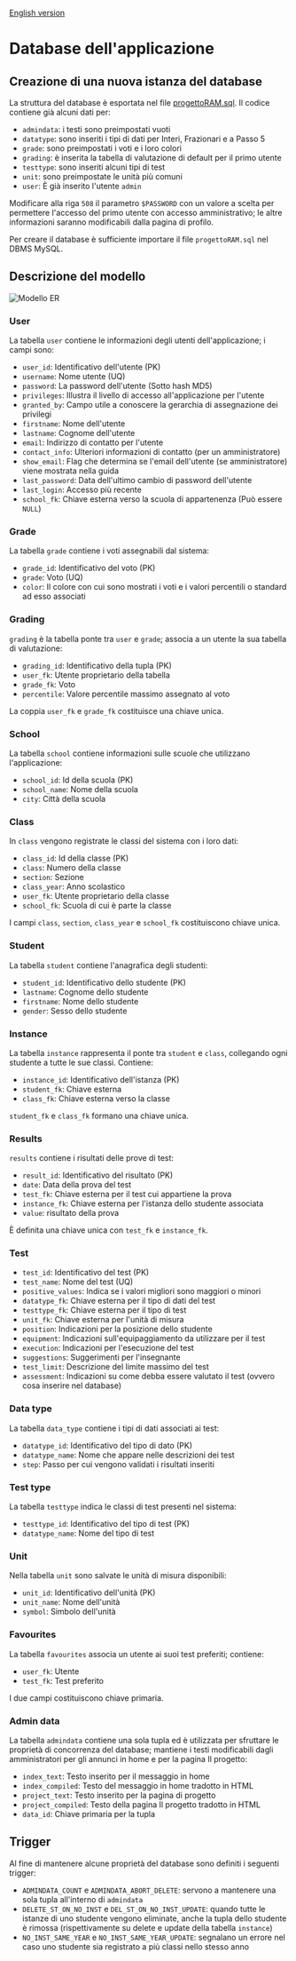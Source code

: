 [English version](README-en.md)
# Database dell'applicazione

## Creazione di una nuova istanza del database
La struttura del database è esportata nel file [progettoRAM.sql](progettoRAM.sql). Il codice contiene già alcuni dati per:
* `admindata`: i testi sono preimpostati vuoti
* `datatype`: sono inseriti i tipi di dati per Interi, Frazionari e a Passo 5
* `grade`: sono preimpostati i voti e i loro colori
* `grading`: è inserita la tabella di valutazione di default per il primo utente
* `testtype`: sono inseriti alcuni tipi di test
* `unit`: sono preimpostate le unità più comuni
* `user`: È già inserito l'utente `admin`

Modificare alla riga `508` il parametro `$PASSWORD` con un valore a scelta per permettere l'accesso del primo utente con accesso amministrativo; le altre informazioni saranno modificabili dalla pagina di profilo.

Per creare il database è sufficiente importare il file `progettoRAM.sql` nel DBMS MySQL.

## Descrizione del modello
![Modello ER](../images/er_model.svg)

### User
La tabella `user` contiene le informazioni degli utenti dell'applicazione; i campi sono:
* `user_id`: Identificativo dell'utente (PK)
* `username`: Nome utente (UQ)
* `password`: La password dell'utente (Sotto hash MD5)
* `privileges`: Illustra il livello di accesso all'applicazione per l'utente
* `granted_by`: Campo utile a conoscere la gerarchia di assegnazione dei privilegi
* `firstname`: Nome dell'utente
* `lastname`: Cognome dell'utente
* `email`: Indirizzo di contatto per l'utente
* `contact_info`: Ulteriori informazioni di contatto (per un amministratore)
* `show_email`: Flag che determina se l'email dell'utente (se amministratore) viene mostrata nella guida
* `last_password`: Data dell'ultimo cambio di password dell'utente
* `last_login`: Accesso più recente
* `school_fk`: Chiave esterna verso la scuola di appartenenza (Può essere `NULL`)

### Grade
La tabella `grade` contiene i voti assegnabili dal sistema:
* `grade_id`: Identificativo del voto (PK)
* `grade`: Voto (UQ)
* `color`: Il colore con cui sono mostrati i voti e i valori percentili o standard ad esso associati

### Grading
`grading` è la tabella ponte tra `user` e `grade`; associa a un utente la sua tabella di valutazione:
* `grading_id`: Identificativo della tupla (PK)
* `user_fk`: Utente proprietario della tabella
* `grade_fk`: Voto
* `percentile`: Valore percentile massimo assegnato al voto

La coppia `user_fk` e `grade_fk` costituisce una chiave unica.

### School
La tabella `school` contiene informazioni sulle scuole che utilizzano l'applicazione:
* `school_id`: Id della scuola (PK)
* `school_name`: Nome della scuola
* `city`: Città della scuola

### Class
In `class` vengono registrate le classi del sistema con i loro dati:
* `class_id`: Id della classe (PK)
* `class`: Numero della classe
* `section`: Sezione
* `class_year`: Anno scolastico
* `user_fk`: Utente proprietario della classe
* `school_fk`: Scuola di cui è parte la classe

I campi `class`, `section`, `class_year` e `school_fk` costituiscono chiave unica.

### Student
La tabella `student` contiene l'anagrafica degli studenti:
* `student_id`: Identificativo dello studente (PK)
* `lastname`: Cognome dello studente
* `firstname`: Nome dello studente
* `gender`: Sesso dello studente

### Instance
La tabella `instance` rappresenta il ponte tra `student` e `class`, collegando ogni studente a tutte le sue classi. Contiene:
* `instance_id`: Identificativo dell'istanza (PK)
* `student_fk`: Chiave esterna
* `class_fk`: Chiave esterna verso la classe

`student_fk` e `class_fk` formano una chiave unica.

### Results
`results` contiene i risultati delle prove di test:
* `result_id`: Identificativo del risultato (PK)
* `date`: Data della prova del test
* `test_fk`: Chiave esterna per il test cui appartiene la prova
* `instance_fk`: Chiave esterna per l'istanza dello studente associata
* `value`: risultato della prova

È definita una chiave unica con `test_fk` e `instance_fk`.

### Test
* `test_id`: Identificativo del test (PK)
* `test_name`: Nome del test (UQ)
* `positive_values`: Indica se i valori migliori sono maggiori o minori
* `datatype_fk`: Chiave esterna per il tipo di dati del test
* `testtype_fk`: Chiave esterna per il tipo di test
* `unit_fk`: Chiave esterna per l'unità di misura
* `position`: Indicazioni per la posizione dello studente
* `equipment`: Indicazioni sull'equipaggiamento da utilizzare per il test
* `execution`: Indicazioni per l'esecuzione del test
* `suggestions`: Suggerimenti per l'insegnante
* `test_limit`: Descrizione del limite massimo del test
* `assessment`: Indicazioni su come debba essere valutato il test (ovvero cosa inserire nel database)

### Data type
La tabella `data_type` contiene i tipi di dati associati ai test:
* `datatype_id`: Identificativo del tipo di dato (PK)
* `datatype_name`: Nome che appare nelle descrizioni dei test
* `step`: Passo per cui vengono validati i risultati inseriti

### Test type
La tabella `testtype` indica le classi di test presenti nel sistema:
* `testtype_id`: Identificativo del tipo di test (PK)
* `datatype_name`: Nome del tipo di test

### Unit
Nella tabella `unit` sono salvate le unità di misura disponibili:
* `unit_id`: Identificativo dell'unità (PK)
* `unit_name`: Nome dell'unità
* `symbol`: Simbolo dell'unità

### Favourites
La tabella `favourites` associa un utente ai suoi test preferiti; contiene:
* `user_fk`: Utente
* `test_fk`: Test preferito

I due campi costituiscono chiave primaria.

### Admin data
La tabella `admindata` contiene una sola tupla ed è utilizzata per sfruttare le proprietà di concorrenza del database; mantiene i testi modificabili dagli amministratori per gli annunci in home e per la pagina Il progetto:
* `index_text`: Testo inserito per il messaggio in home
* `index_compiled`: Testo del messaggio in home tradotto in HTML
* `project_text`: Testo inserito per la pagina di progetto
* `project_compiled`: Testo della pagina Il progetto tradotto in HTML
* `data_id`: Chiave primaria per la tupla

## Trigger
Al fine di mantenere alcune proprietà del database sono definiti i seguenti trigger:
* `ADMINDATA_COUNT` e `ADMINDATA_ABORT_DELETE`: servono a mantenere una sola tupla all'interno di `admindata`
* `DELETE_ST_ON_NO_INST` e `DEL_ST_ON_NO_INST_UPDATE`: quando tutte le istanze di uno studente vengono eliminate, anche la tupla dello studente è rimossa (rispettivamente su delete e update della tabella `instance`)
* `NO_INST_SAME_YEAR` e `NO_INST_SAME_YEAR_UPDATE`: segnalano un errore nel caso uno studente sia registrato a più classi nello stesso anno
